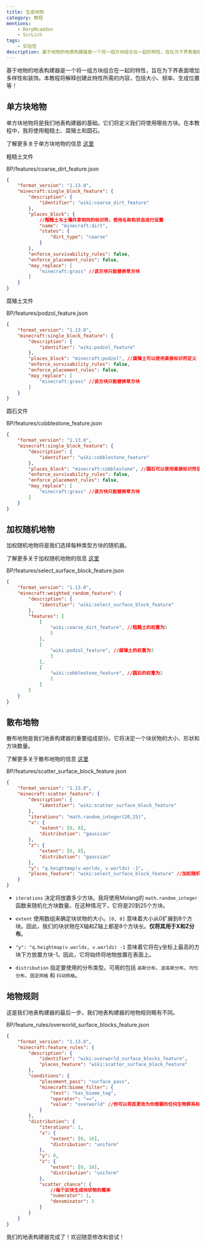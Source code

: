 ```yaml
---
title: 生成地物
category: 教程
mentions:
    - DerpMcaddon
    - SirLich
tags:
    - 实验性
description: 基于地物的地表构建器是一个将一组方块组合在一起的特性，旨在为下界表面增加多样性和装饰。
---
```


基于地物的地表构建器是一个将一组方块组合在一起的特性，旨在为下界表面增加多样性和装饰。本教程将解释创建此特性所需的内容，包括大小、频率、生成位置等！

## 单方块地物

单方块地物将是我们地表构建器的基础。它们将定义我们将使用哪些方块。在本教程中，我将使用粗糙土、腐殖土和圆石。

了解更多关于单方块地物的信息 [这里](../world-generation/feature-types.md#single-block-features)

粗糙土文件

<CodeHeader>BP/features/coarse_dirt_feature.json</CodeHeader>

```json
{
	"format_version": "1.13.0",
	"minecraft:single_block_feature": {
		"description": {
			"identifier": "wiki:coarse_dirt_feature"
		},
		"places_block": {
			//粗糙土与土壤共享相同的标识符，使用名称和状态进行设置
			"name": "minecraft:dirt",
			"states": {
				"dirt_type": "coarse"
			}
		},
		"enforce_survivability_rules": false,
		"enforce_placement_rules": false,
		"may_replace": [
			"minecraft:grass" //该方块只能替换草方块
		]
	}
}
```

腐殖土文件

<CodeHeader>BP/features/podzol_feature.json</CodeHeader>

```json
{
	"format_version": "1.13.0",
	"minecraft:single_block_feature": {
		"description": {
			"identifier": "wiki:podzol_feature"
		},
		"places_block": "minecraft:podzol", //腐殖土可以使用直接标识符定义
		"enforce_survivability_rules": false,
		"enforce_placement_rules": false,
		"may_replace": [
			"minecraft:grass" //该方块只能替换草方块
		]
	}
}
```

圆石文件

<CodeHeader>BP/features/cobblestone_feature.json</CodeHeader>

```json
{
	"format_version": "1.13.0",
	"minecraft:single_block_feature": {
		"description": {
			"identifier": "wiki:cobblestone_feature"
		},
		"places_block": "minecraft:cobblestone", //圆石可以使用直接标识符定义
		"enforce_survivability_rules": false,
		"enforce_placement_rules": false,
		"may_replace": [
			"minecraft:grass" //该方块只能替换草方块
		]
	}
}
```

## 加权随机地物

加权随机地物将是我们选择每种类型方块的随机器。

了解更多关于加权随机地物的信息 [这里](../world-generation/feature-types.md#weighted-random-features)

<CodeHeader>BP/features/select_surface_block_feature.json</CodeHeader>

```json
{
	"format_version": "1.13.0",
	"minecraft:weighted_random_feature": {
		"description": {
			"identifier": "wiki:select_surface_block_feature"
		},
		"features": [
			[
				"wiki:coarse_dirt_feature", //粗糙土的权重为5
				5
			],
			[
				"wiki:podzol_feature", //腐殖土的权重为3
				3
			],
			[
				"wiki:cobblestone_feature", //圆石的权重为2
				2
			]
		]
	}
}
```

## 散布地物

散布地物是我们地表构建器的重要组成部分。它将决定一个块状物的大小、形状和方块数量。

了解更多关于散布地物的信息 [这里](../world-generation/feature-types.md#scatter-features)

<CodeHeader>BP/features/scatter_surface_block_feature.json</CodeHeader>

```json
{
	"format_version": "1.13.0",
	"minecraft:scatter_feature": {
		"description": {
			"identifier": "wiki:scatter_surface_block_feature"
		},
		"iterations": "math.random_integer(20,25)",
		"x": {
			"extent": [0, 8],
			"distribution": "gaussian"
		},
		"z": {
			"extent": [0, 8],
			"distribution": "gaussian"
		},
		"y": "q.heightmap(v.worldx, v.worldz) -1",
		"places_feature": "wiki:select_surface_block_feature" //加权随机地物标识符
	}
}
```

-   `iterations` 决定将放置多少方块。我将使用Molang的 `math.random_integer` 函数来随机化方块数量。在这种情况下，它将是20到25个方块。

-   `extent` 使用数组来确定块状物的大小。`[0, 8]` 意味着大小从0扩展到8个方块。因此，我们的块状物在X轴和Z轴上都是8个方块长。**仅将其用于X和Z分布**。

-   `"y": "q.heightmap(v.worldx, v.worldz) -1` 意味着它将在y坐标上最高的方块下方放置方块-1。因此，它将始终将地物放置在表面上。

-   `distribution` 指定要使用的分布类型。可用的包括 `高斯分布`、`逆高斯分布`、`均匀分布`、`固定网格` 和 `抖动网格`。

## 地物规则

这是我们地表构建器的最后一步。我们地表构建器的地物规则略有不同。

<CodeHeader>BP/feature_rules/overworld_surface_blocks_feature.json</CodeHeader>

```json
{
	"format_version": "1.13.0",
	"minecraft:feature_rules": {
		"description": {
			"identifier": "wiki:overworld_surface_blocks_feature",
			"places_feature": "wiki:scatter_surface_block_feature"
		},
		"conditions": {
			"placement_pass": "surface_pass",
			"minecraft:biome_filter": {
				"test": "has_biome_tag",
				"operator": "==",
				"value": "overworld" //你可以将其更改为你想要的任何生物群系标签
			}
		},
		"distribution": {
			"iterations": 1,
			"x": {
				"extent": [0, 16],
				"distribution": "uniform"
			},
			"y": 0,
			"z": {
				"extent": [0, 16],
				"distribution": "uniform"
			},
			"scatter_chance": {
				//每个区块生成块状物的概率
				"numerator": 1,
				"denominator": 5
			}
		}
	}
}
```

我们的地表构建器完成了！欢迎随意修改和尝试！